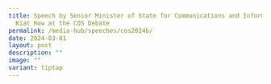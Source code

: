 ```yaml
---
title: Speech by Senior Minister of State for Communications and Information Tan
  Kiat How at the COS Debate
permalink: /media-hub/speeches/cos2024b/
date: 2024-03-01
layout: post
description: ""
image: ""
variant: tiptap
---
```

